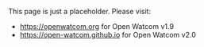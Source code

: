 This page is just a placeholder. Please visit:

* https://openwatcom.org for Open Watcom v1.9
* https://open-watcom.github.io for Open Watcom v2.0
